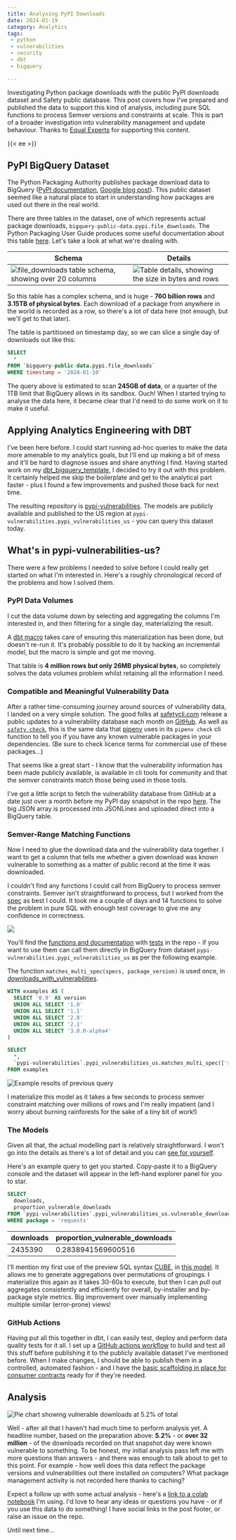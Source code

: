 ```yaml
---
title: Analysing PyPI Downloads
date: 2024-01-19
category: Analytics
tags:
 - python
 - vulnerabilities
 - security
 - dbt
 - bigquery

---
```


Investigating Python package downloads with the public PyPI downloads dataset and Safety public database. This post covers how I've prepared and published the data to support this kind of analysis, including pure SQL functions to process Semver versions and constraints at scale. This is part of a broader investigation into vulnerability management and update behaviour. Thanks to [Equal Experts](https://equalexperts.com) for supporting this content.

{{< ee >}}

<!--more-->

## PyPI BigQuery Dataset

The Python Packaging Authority publishes package download data to BigQuery ([PyPI documentation](https://warehouse.pypa.io/api-reference/bigquery-datasets.html), [Google blog post](https://cloud.google.com/blog/topics/developers-practitioners/analyzing-python-package-downloads-bigquery)). This public dataset seemed like a natural place to start in understanding how packages are used out there in the real world.

There are three tables in the dataset, one of which represents actual package downloads, `bigquery-public-data.pypi.file_downloads`. The Python Packaging User Guide produces some useful documentation about this table [here](https://packaging.python.org/en/latest/guides/analyzing-pypi-package-downloads/). Let's take a look at what we're dealing with.

|Schema|Details|
|------|-------|
|![file_downloads table schema, showing over 20 columns](./assets/pypi_table_schema.png)|![Table details, showing the size in bytes and rows](./assets/pypi_table_details.png)|

So this table has a complex schema, and is huge - **760 billion rows** and **3.15TB of physical bytes**.
Each download of a package from anywhere in the world is recorded as a row, so there's a lot of data here (not enough, but we'll get to that later).

The table is partitioned on timestamp day, so we can slice a single day of downloads out like this:

```sql
SELECT
  *
FROM `bigquery-public-data.pypi.file_downloads`
WHERE timestamp = '2024-01-10'
```

The query above is estimated to scan **245GB of data**, or a quarter of the 1TB limit that BigQuery allows in its sandbox. Ouch! When I started trying to analyse the data here, it became clear that I'd need to do some work on it to make it useful.

## Applying Analytics Engineering with DBT

I've been here before. I could start running ad-hoc queries to make the data more amenable to my analytics goals, but I'll end up making a bit of mess and it'll be hard to diagnose issues and share anything I find. Having started work on my [dbt_bigquery_template](https://github.com/brabster/dbt_bigquery_template), I decided to try it out with this problem. It certainly helped me skip the boilerplate and get to the analytical part faster - plus I found a few improvements and pushed those back for next time.

The resulting repository is [pypi-vulnerabilities](https://github.com/brabster/pypi_vulnerabilities). The models are publicly available and published to the US region at `pypi-vulnerabilities.pypi_vulnerabilities_us` - you can query this dataset today.

## What's in pypi-vulnerabilities-us?

There were a few problems I needed to solve before I could really get started on what I'm interested in. Here's a roughly chronological record of the problems and how I solved them.

### PyPI Data Volumes

I cut the data volume down by selecting and aggregating the columns I'm interested in, and then filtering for a single day, materializing the result.

A [dbt macro](https://github.com/brabster/pypi_vulnerabilities/blob/a0d55e20b88ccde4036c6d053abbf0cdb86a6b41/macros/ensure_single_day_downloads_materialized.sql) takes care of ensuring this materialization has been done, but doesn't re-run it. It's probably possible to do it by hacking an incremental model, but the macro is simple and got me moving.

That table is **4 million rows but only 26MB physical bytes**, so completely solves the data volumes problem whilst retaining all the information I need.

### Compatible and Meaningful Vulnerability Data

After a rather time-consuming journey around sources of vulnerability data, I landed on a very simple solution. The good folks at [safetycli.com](https://safetycli.com) release a public updates to a vulnerability database each month on [GitHub](https://github.com/pyupio/safety-db). As well as [`safety check`](https://pypi.org/project/safety/), this is the same data that [pipenv](https://pipenv.pypa.io/en/stable/advanced.html#detection-of-security-vulnerabilities) uses in its `pipenv check` cli function to tell you if you have any known vulnerable packages in your dependencies. (Be sure to check licence terms for commercial use of these packages...)

That seems like a great start - I know that the vulnerability information has been made publicly available, is available in cli tools for community and that the semver constraints match those being used in those tools.

I've got a little script to fetch the vulnerability database from GitHub at a date just over a month before my PyPI day snapshot in the repo [here](https://github.com/brabster/pypi_vulnerabilities/tree/a0d55e20b88ccde4036c6d053abbf0cdb86a6b41/etl). The big JSON array is processed into JSONLines and uploaded direct into a BigQuery table.

### Semver-Range Matching Functions

Now I need to glue the download data and the vulnerability data together. I want to get a column that tells me whether a given download was known vulnerable to something as a matter of public record at the time it was downloaded.

I couldn't find any functions I could call from BigQuery to process semver constraints. Semver isn't straightforward to process, but I worked from the [spec](https://semver.org/) as best I could. It took me a couple of days and 14 functions to solve the problem in pure SQL with enough test coverage to give me any confidence in correctness.

![](./assets/semver_udfs.png)

You'll find the [functions and documentation](hthttps://github.com/brabster/pypi_vulnerabilities/blob/a0d55e20b88ccde4036c6d053abbf0cdb86a6b41/macros/ensure_udfs.sql) with [tests](https://github.com/brabster/pypi_vulnerabilities/tree/a0d55e20b88ccde4036c6d053abbf0cdb86a6b41/tests) in the repo - if you want to use them can call them directly in BigQuery from dataset `pypi-vulnerabilities.pypi_vulnerabilities_us` as per the following example.

The function `matches_multi_spec(specs, package_version)` is used once, in [downloads_with_vulnerabilities](https://github.com/brabster/pypi_vulnerabilities/blob/a0d55e20b88ccde4036c6d053abbf0cdb86a6b41/models/downloads_with_vulnerabilities.sql#L8).

```sql
WITH examples AS (
  SELECT '0.9' AS version
  UNION ALL SELECT '1.0'
  UNION ALL SELECT '1.1'
  UNION ALL SELECT '2.0'
  UNION ALL SELECT '2.1'
  UNION ALL SELECT '3.0.0-alpha4'
)

SELECT
  *,
  `pypi-vulnerabilities`.pypi_vulnerabilities_us.matches_multi_spec(['>1.0.0,<=2'], version) matches_constraint
FROM examples
```

![Example resolts of previous query](./assets/semver_example.png)


I materialize this model as it takes a few seconds to process semver constraint matching over millions of rows and I'm really impatient (and I worry about burning rainforests for the sake of a tiny bit of work!)

### The Models

Given all that, the actual modelling part is relatively straightforward. I won't go into the details as there's a lot of detail and you can [see for yourself](https://github.com/brabster/pypi_vulnerabilities/tree/main/models).

Here's an example query to get you started. Copy-paste it to a BigQuery console and the dataset will appear in the left-hand explorer panel for you to star.

```sql
SELECT
  downloads,
  proportion_vulnerable_downloads
FROM `pypi-vulnerabilities`.pypi_vulnerabilities_us.vulnerable_downloads_by_package
WHERE package = 'requests'
```

|downloads|proportion_vulnerable_downloads|
|---------|-------------------------------|
|2435390|0.2838941569600516|

I'll mention my first use of the preview SQL syntax [CUBE](https://cloud.google.com/bigquery/docs/reference/standard-sql/query-syntax#group_by_cube), in [this model](https://github.com/brabster/pypi_vulnerabilities/blob/a0d55e20b88ccde4036c6d053abbf0cdb86a6b41/models/download_vulnerability_cube.sql). It allows me to generate aggregations over permutations of groupings. I materialize this again as it takes 30-60s to execute, but then I can pull out aggregates consistently and efficiently for overall, by-installer and by-package style metrics. Big improvement over manually implementing multiple similar (error-prone) views!

### GitHub Actions

Having put all this together in dbt, I can easily test, deploy and perform data quality tests for it all. I set up a [GitHub actions workflow](https://github.com/brabster/pypi_vulnerabilities/blob/a0d55e20b88ccde4036c6d053abbf0cdb86a6b41/.github/workflows/deploy.yml) to build and test all this stuff before publishing it to the publicly available dataset I've mentioned before. When I make changes, I should be able to publish them in a controlled, automated fashion - and I have the [basic scaffolding in place for consumer contracts](https://github.com/brabster/pypi_vulnerabilities/tree/main/tests/contracts/docs) ready for if they're needed.

## Analysis

![Pie chart showing vulnerable downloads at 5.2% of total](./assets/overall_downloads.png)

Well - after all that I haven't had much time to perform analysis yet. A headline number, based on the preparation above: **5.2%** - or **over 32 million** - of the downloads recorded on that snapshot day were known vulnerable to something. To be honest, my initial analysis pass left me with more questions than answers - and there was enough to talk about to get to this point. For example - how well does this data reflect the package versions and vulnerabilities out there installed on computers? What package management activity is not recorded here thanks to caching?

Expect a follow up with some actual analysis - here's a [link to a colab notebook](https://colab.research.google.com/drive/1StJYC8VgCImeUHksNQd0yEObrLwrFeJe?usp=sharing) I'm using. I'd love to hear any ideas or questions you have - or if you use this data to do something! I have social links in the post footer, or raise an issue on the repo.

Until next time...
